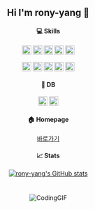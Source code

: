 <div align="center">
  
## Hi I'm rony-yang 👋


#### 💻 Skills

<img src="https://img.shields.io/badge/HTML5-E34F26?style=flat-square&logo=html5&logoColor=white" style="width: 1.5em; height: 1.5em;"/>  <img src="https://img.shields.io/badge/CSS3-1572B6?style=flat-square&logo=css3&logoColor=white" style="width: 1.5em; height: 1.5em;"/>  <img src="https://img.shields.io/badge/Bootstrapap-7952B3?style=flat-square&logo=bootstrap&logoColor=white" style="width: 1.5em; height: 1.5em;"/>  <img src="https://img.shields.io/badge/java-007396?style=flat-square&logo=java&logoColor=white" style="width: 1.5em; height: 1.5em;"/>  <img src="https://img.shields.io/badge/JavaScript-F7DF1E?style=flat-square&logo=javascript&logoColor=black" style="width: 1.5em; height: 1.5em;"/>  
  
<img src="https://img.shields.io/badge/jQuery-0769AD?style=flat-square&logo=jQuery&logoColor=white" style="width: 1.5em; height: 1.5em;"/>  <img src="https://img.shields.io/badge/JSON-000000?style=flat-square&logo=json&logoColor=white" style="width: 1.5em; height: 1.5em;"/>  <img src="https://img.shields.io/badge/Node.js-339933?style=flat-square&logo=Node.js&logoColor=white" style="width: 1.5em; height: 1.5em;"/>  <img src="https://img.shields.io/badge/Apache Tomcat-F8DC75?style=flat-square&logo=apachetomcat&logoColor=black" style="width: 1.5em; height: 1.5em;"/>  <img src="https://img.shields.io/badge/GitHub-181717?style=flat-square&logo=GitHub&logoColor=white" style="width: 1.5em; height: 1.5em;"/>



#### 💾 DB

<img src="https://img.shields.io/badge/MySQL-4479A1?style=flat-square&logo=MySQL&logoColor=white" style="width: 1.5em; height: 1.5em;"/>  <img src="https://img.shields.io/badge/ORACLE-F80000?style=flat-square&logo=oracle&logoColor=white" style="width: 1.5em; height: 1.5em;"/>



#### 🏠 Homepage

<a href="https://rony-yang.github.io/index.html">바로가기</a>



#### 📈 Stats


[![rony-yang's GitHub stats](https://github-readme-stats.vercel.app/api?username=rony-yang&theme=dracula&rank_icon=deafult)](https://github.com/rony-yang/github-readme-stats)

  
#
  
  
![CodingGIF](https://github.com/rony-yang/rony-yang/assets/116271236/e89737b6-e291-4b7b-8d49-a1cfee924ab4)


  
</div> 



